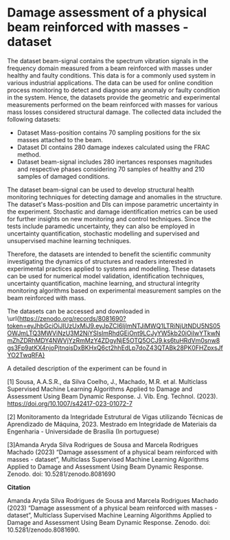 # Damage assessment of a physical beam reinforced with masses - dataset

The dataset beam-signal contains the spectrum vibration signals in the frequency domain measured from a beam reinforced with masses under healthy and faulty conditions. This data is for a commonly used system in various industrial applications. The data can be used for online condition process monitoring to detect and diagnose any anomaly or faulty condition in the system. Hence, the datasets provide the geometric and experimental measurements performed on the beam reinforced with masses for various mass losses considered structural damage. The collected data included the following datasets:

* Dataset Mass-position contains 70 sampling positions for the six masses attached to the beam. 
* Dataset DI contains 280 damage indexes calculated using the FRAC method. 
* Dataset beam-signal includes 280 inertances responses magnitudes and respective phases considering 70 samples of healthy and 210 samples of damaged conditions. 

The dataset beam-signal can be used to develop structural health monitoring techniques for detecting damage and anomalies in the structure. The dataset's Mass-position and DIs can impose parametric uncertainty in the experiment. Stochastic and damage identification metrics can be used for further insights on new monitoring and control techniques. Since the tests include paramedic uncertainty, they can also be employed in uncertainty quantification, stochastic modelling and supervised and unsupervised machine learning techniques. 

Therefore, the datasets are intended to benefit the scientific community investigating the dynamics of structures and readers interested in experimental practices applied to systems and modelling. These datasets can be used for numerical model validation, identification techniques, uncertainty quantification, machine learning, and structural integrity monitoring algorithms based on experimental measurement samples on the beam reinforced with mass.

The datasets can be accessed and downloaded in \url{https://zenodo.org/records/8081690?token=eyJhbGciOiJIUzUxMiJ9.eyJpZCI6IjlmNTJiMWQ1LTRiNjUtNDU5NS05OWJmLTQ3MWViNzU3M2NiYSIsImRhdGEiOnt9LCJyYW5kb20iOiIwYTkwNmZhZDRhMDY4NWVjYzRmMzY4ZDgyNjE5OTQ5OCJ9.ks6tuHRdVm0snw8gs3Fp9atKX4njoPjtnqisDxBKHxQ6ct2hhEdLp7doZ43QTABk28PK0FHZpxsJfYO2TwqRFA} 


A detailed description of the experiment can be found in 

[1] Sousa, A.A.S.R., da Silva Coelho, J., Machado, M.R. et al. Multiclass Supervised Machine Learning Algorithms Applied to Damage and Assessment Using Beam Dynamic Response. J. Vib. Eng. Technol. (2023). https://doi.org/10.1007/s42417-023-01072-7

[2] Monitoramento da Integridade Estrutural de Vigas utilizando Técnicas de Aprendizado de Máquina, 2023. Mestrado em Integridade de Materiais da Engenharia - Universidade de Brasília (In portuguese)

[3]Amanda Aryda Silva Rodrigues de Sousa and Marcela Rodrigues Machado (2023) “Damage assessment of a physical beam reinforced with masses - dataset”, Multiclass Supervised Machine Learning Algorithms Applied to Damage and Assessment Using Beam Dynamic Response. Zenodo. doi: 10.5281/zenodo.8081690


**Citation**

Amanda Aryda Silva Rodrigues de Sousa and Marcela Rodrigues Machado (2023) “Damage assessment of a physical beam reinforced with masses - dataset”, Multiclass Supervised Machine Learning Algorithms Applied to Damage and Assessment Using Beam Dynamic Response. Zenodo. doi: 10.5281/zenodo.8081690.

